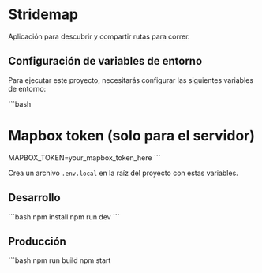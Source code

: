 # Stridemap

Aplicación para descubrir y compartir rutas para correr.

## Configuración de variables de entorno

Para ejecutar este proyecto, necesitarás configurar las siguientes variables de entorno:

\`\`\`bash
# Mapbox token (solo para el servidor)
MAPBOX_TOKEN=your_mapbox_token_here
\`\`\`

Crea un archivo `.env.local` en la raíz del proyecto con estas variables.

## Desarrollo

\`\`\`bash
npm install
npm run dev
\`\`\`

## Producción

\`\`\`bash
npm run build
npm start
